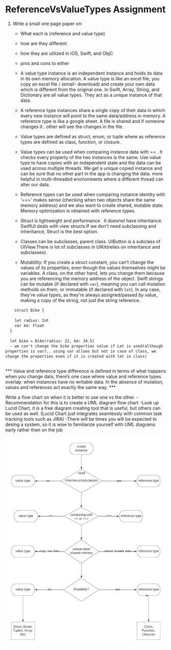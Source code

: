 # ReferenceVsValueTypes Assignment

1. Write a small one page paper on:
   - What each is (reference and value type)
   - how are they different 
   - how they are utilized in iOS, Swift, and ObjC
   - pros and cons to either
    
    
   - A value type instance is an independent instance and holds its data in its own memory allocation. A value type is like an excel file, you copy an excel file / (email- download) and create your own data which is different from the original one. In Swift, Array, String, and Dictionary are all value types. They act as a unique instance of that data.
    
    - A reference type instances share a single copy of their data in which every new instance will point to the same data/address in memory. A reference type is lika a google sheet. A file is shared and if someone changes it.. other will see the changes in the file. 
    
    - Value types are defined as struct, enum, or tuple where as reference types are defined as class, function, or closure.
    
    - Value types can be used when comparing instance data with == . It checks every property of the two instances is the same. Use value type to have copies with an independent state and the data can be used across multiple threads. We get a unique copied instance and can be sure that no other part in the app is changing the data. more helpful in multi-threaded environments where a different thread can alter our data.
    
    - Reference types can be used when comparing instance identity with '===' makes sense (checking when two objects share the same memory address) and we also want to create shared, mutable state. Memory optimization is obtained with reference types.
    
    - Struct is lightweight and performance . It doesnot have inheritance. SwiftUI deals with view structs.If we don't need subclassing and inheritance, Struct is the best option.
    
    - Classes can be subclasses, parent class. UIButton is a subclass of UIView.There is lot of subclasses in UIKit(relies on inheritance and subclasses).
    
    - Mutability: If you create a struct constant, you can’t change the values of its properties, even though the values themselves might be variables.
        A class, on the other hand, lets you change them because you are referencing the memory address of the object. 
        Swift strings can be mutable (if declared with `var`), meaning you can call mutation methods on them, or immutable (if declared with `let`). In any case, they're value types, as they're always assigned/passed by value, making a copy of the string, not just the string reference.

```    
    struct Bike {
    
    let radius: Int
    var km: Float
  }

  let bike = Bike(radius: 22, km: 34.5)
  - we can't change the bike properties value if Let is used(although properties is var).. using var allows but not in case of class, we change the properties even if it is created with let in class)
  
```

 *** Value and reference type difference is defined in terms of what happens when you change data, there’s one case where value and reference types overlap: when instances have no writable data. In the absence of mutation, values and references act exactly the same way. ***
 
    
Write a flow chart on when it is better to use one vs the other.
    -Recommendation for this is to create a UML diagram flow chart
    -Look up Lucid Chart, it is a free diagram creating tool that is useful, but others can be used as well. (Lucid Chart just integrates seamlessly with common task tracking tools such as JIRA)
    -There will be times you will be expected to desing a system, so it is wise to familiarize yourself with UML diagrams early rather then on the job

 ![Flowcharts](Flowcharts.png)